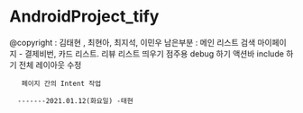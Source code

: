 # AndroidProject_tify
 @copyright :  김태현 , 최현아, 최지석, 이민우 
남은부분 :
        메인 리스트 검색 
        마이페이지 - 결제비번, 카드 리스트.
        리뷰 리스트 띄우기
        점주용 debug 하기 
        액션바 include 하기 
        전체 레이아웃 수정
       
       페이지 간의 Intent 작업 
      
      -------2021.01.12(화요일) -태현 
        
        

